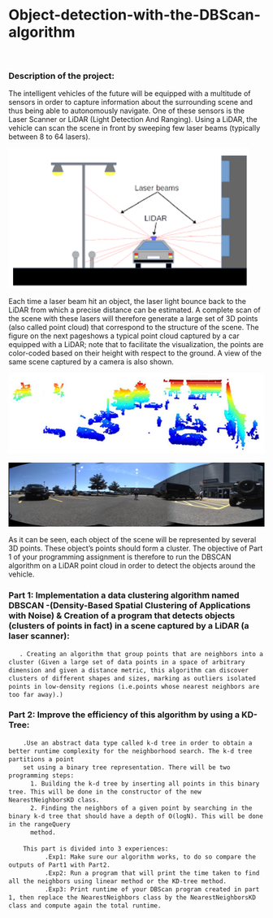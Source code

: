 # Object-detection-with-the-DBScan-algorithm

![]()

### Description of the project:

The intelligent vehicles of the future will be equipped with a multitude of sensors in order to capture information about the surrounding scene and thus being able to autonomously navigate. One of these sensors is the Laser Scanner or LiDAR (Light Detection And Ranging). Using a LiDAR, the vehicle can scan the scene in front by sweeping few laser beams (typically between 8 to 64 lasers).


![](https://github.com/asaklil/Object-detection-with-the-DBScan-algorithm/blob/main/Lidar.png)


Each time a laser beam hit an object, the laser light bounce back to the LiDAR from which a precise distance can be estimated. A complete scan of the scene with these lasers will therefore generate a large set of 3D points (also called point cloud) that correspond to the structure of the scene. The figure on the next pageshows a typical point cloud captured by a car equipped with a LiDAR; note that to facilitate the visualization, the points are color-coded based on their height with respect to the ground. A view of the same scene captured by a camera is also shown.


![](https://github.com/asaklil/Object-detection-with-the-DBScan-algorithm/blob/main/scanner.png)


![](https://github.com/asaklil/Object-detection-with-the-DBScan-algorithm/blob/main/Frame1.png)


As it can be seen, each object of the scene will be represented by several 3D points. These object’s points should form a cluster. The objective of Part 1 of your programming assignment is therefore to run the DBSCAN algorithm on a LiDAR point cloud in order to detect the objects around the vehicle.


### Part 1: Implementation a data clustering algorithm named DBSCAN -(Density-Based Spatial Clustering of Applications with Noise) & Creation of a program that detects objects (clusters of points in fact) in a scene captured by a LiDAR (a laser scanner):
       . Creating an algorithm that group points that are neighbors into a cluster (Given a large set of data points in a space of arbitrary dimension and given a distance metric, this algorithm can discover clusters of different shapes and sizes, marking as outliers isolated points in low-density regions (i.e.points whose nearest neighbors are too far away).)
    
### Part 2: Improve the efficiency of this algorithm by using a KD-Tree:
        .Use an abstract data type called k-d tree in order to obtain a better runtime complexity for the neighborhood search. The k-d tree partitions a point
        set using a binary tree representation. There will be two programming steps:
          1. Building the k-d tree by inserting all points in this binary tree. This will be done in the constructor of the new NearestNeighborsKD class.
          2. Finding the neighbors of a given point by searching in the binary k-d tree that should have a depth of O(logN). This will be done in the rangeQuery
          method.
          
        This part is divided into 3 experiences:
              .Exp1: Make sure our algorithm works, to do so compare the outputs of Part1 with Part2.
              .Exp2: Run a program that will print the time taken to find all the neighbors using linear method or the KD-tree method.
              .Exp3: Print runtime of your DBScan program created in part 1, then replace the NearestNeighbors class by the NearestNeighborsKD class and compute again the total runtime.
